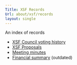 ```yaml
---
Title: XSF Records
Url: about/xsf/records
layout: single
---
```


An index of records

- [XSF Council voting history](/about/xsf/records/council-votes)
- [XSF Proposals](/about/xsf/records/proposals)
- [Meeting minutes](/about/xsf/records/meeting-minutes)
- [Financial summary](/about/xsf/records/financial-summary) (outdated)
